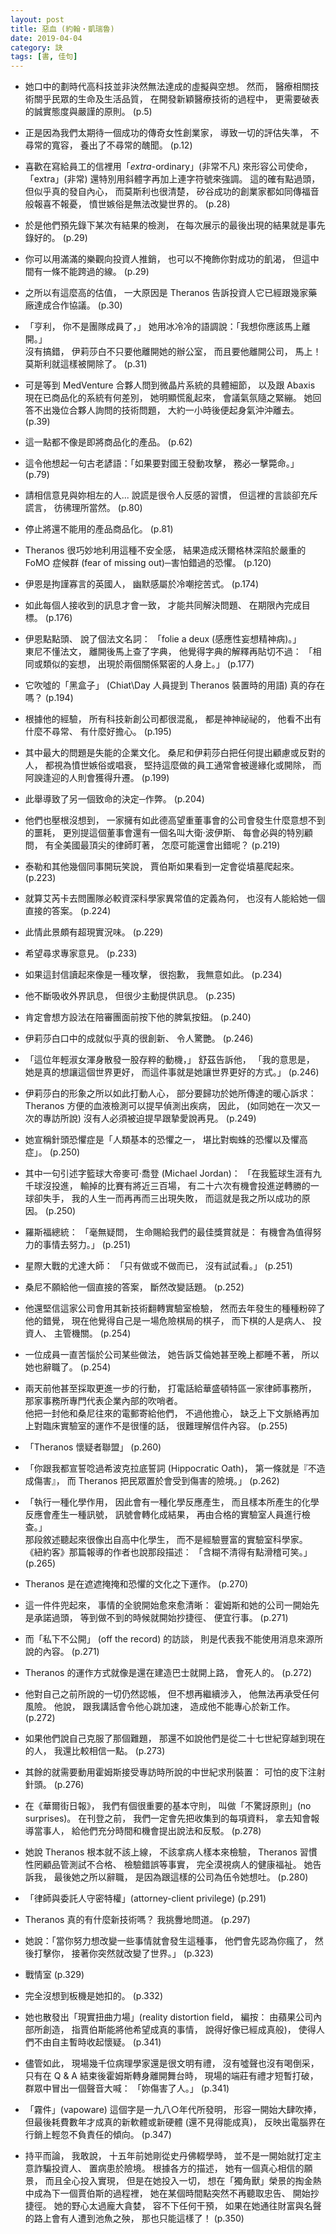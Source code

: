 ```yaml
---
layout: post
title: 惡血 (約翰‧凱瑞魯)
date: 2019-04-04
category: 訣
tags: [書, 佳句]
---
```


- 她口中的劃時代高科技並非決然無法達成的虛擬與空想。
然而， 醫療相關技術關乎民眾的生命及生活品質，
在開發新穎醫療技術的過程中，
更需要破表的誠實態度與嚴謹的原則。 (p.5)


- 正是因為我們太期待一個成功的傳奇女性創業家，
導致一切的評估失準，
不尋常的寬容，
養出了不尋常的醜聞。 (p.12)

<!--more-->


- 喜歡在寫給員工的信裡用「*extra*-ordinary」(非常不凡) 來形容公司使命，
「extra」(非常) 還特別用斜體字再加上連字符號來強調。
這的確有點過頭，
但似乎真的發自內心，
而莫斯利也很清楚，
矽谷成功的創業家都如同傳福音般報喜不報憂，
憤世嫉俗是無法改變世界的。 (p.28)


- 於是他們預先錄下某次有結果的檢測，
在每次展示的最後出現的結果就是事先錄好的。 (p.29)


- 你可以用滿滿的樂觀向投資人推銷，
也可以不掩飾你對成功的飢渴，
但這中間有一條不能跨過的線。 (p.29)


- 之所以有這麼高的估值，
一大原因是 Theranos 告訴投資人它已經跟幾家藥廠達成合作協議。 (p.30)


- 「亨利， 你不是團隊成員了，」
她用冰冷冷的語調說：「我想你應該馬上離開。」<br />
沒有搞錯，
伊莉莎白不只要他離開她的辦公室，
而且要他離開公司，
馬上！
莫斯利就這樣被開除了。 (p.31)


- 可是等到 MedVenture 合夥人問到微晶片系統的具體細節，
以及跟 Abaxis 現在已商品化的系統有何差別，
她明顯慌亂起來，
會議氣氛隨之緊繃。
她回答不出幾位合夥人詢問的技術問題，
大約一小時後便起身氣沖沖離去。 (p.39)


- 這一點都不像是即將商品化的產品。 (p.62)


- 這令他想起一句古老諺語：「如果要對國王發動攻擊，
務必一擊斃命。」 (p.79)


- 請相信意見與妳相左的人... 說謊是很令人反感的習慣，
但這裡的言談卻充斥謊言，
彷彿理所當然。 (p.80)


- 停止將還不能用的產品商品化。 (p.81)


- Theranos 很巧妙地利用這種不安全感，
結果造成沃爾格林深陷於嚴重的 FoMO 症候群 (fear of missing out)─害怕錯過的恐懼。 (p.120)


- 伊恩是拘謹寡言的英國人，
幽默感屬於冷嘲挖苦式。 (p.174)


- 如此每個人接收到的訊息才會一致，
才能共同解決問題、 在期限內完成目標。 (p.176)


- 伊恩點點頭、 說了個法文名詞： 「folie a deux (感應性妄想精神病)。」<br />
東尼不懂法文，
離開後馬上查了字典，
他覺得字典的解釋再貼切不過： 「相同或類似的妄想，
出現於兩個關係緊密的人身上。」 (p.177)


- 它吹噓的「黑盒子」 (Chiat\Day 人員提到 Theranos 裝置時的用語) 真的存在嗎？ (p.194)


- 根據他的經驗，
所有科技新創公司都很混亂，
都是神神祕祕的，
他看不出有什麼不尋常、 有什麼好擔心。 (p.195)


- 其中最大的問題是失能的企業文化。
桑尼和伊莉莎白把任何提出顧慮或反對的人，
都視為憤世嫉俗或唱衰，
堅持這麼做的員工通常會被邊緣化或開除，
而阿諛逢迎的人則會獲得升遷。 (p.199)


- 此舉導致了另一個致命的決定─作弊。 (p.204)


- 他們也壓根沒想到，
一家擁有如此德高望重董事會的公司會發生什麼意想不到的噩耗，
更別提這個董事會還有一個名叫大衛‧波伊斯、 每會必與的特別顧問，
有全美國最頂尖的律師盯著，
怎麼可能還會出錯呢？ (p.219)


- 泰勒和其他幾個同事開玩笑說，
賈伯斯如果看到一定會從墳墓爬起來。 (p.223)


- 就算艾芮卡去問團隊必較資深科學家異常值的定義為何，
也沒有人能給她一個直接的答案。 (p.224)


- 此情此景頗有超現實況味。 (p.229)


- 希望尋求專家意見。 (p.233)


- 如果這封信讀起來像是一種攻擊，
很抱歉， 我無意如此。 (p.234)


- 他不斷吸收外界訊息，
但很少主動提供訊息。 (p.235)


- 肯定會想方設法在陪審團面前按下他的脾氣按鈕。 (p.240)


- 伊莉莎白口中的成就似乎真的很創新、 令人驚艷。 (p.246)


- 「這位年輕淑女渾身散發一股存粹的動機，」
舒茲告訴他，
「我的意思是，
她是真的想讓這個世界更好，
而這件事就是她讓世界更好的方式。」 (p.246)


- 伊莉莎白的形象之所以如此打動人心，
部分要歸功於她所傳達的暖心訴求： Theranos 方便的血液檢測可以提早偵測出疾病，
因此， (如同她在一次又一次的專訪所說) 沒有人必須被迫提早跟摯愛說再見。 (p.249)


- 她宣稱針頭恐懼症是「人類基本的恐懼之一，
堪比對蜘蛛的恐懼以及懼高症」。 (p.250)


- 其中一句引述字籃球大帝麥可‧喬登 (Michael Jordan)：
「在我籃球生涯有九千球沒投進，
輸掉的比賽有將近三百場，
有二十六次有機會投進逆轉勝的一球卻失手，
我的人生一而再再而三出現失敗，
而這就是我之所以成功的原因。 (p.250)


- 羅斯福總統： 「毫無疑問，
生命賜給我們的最佳獎賞就是： 有機會為值得努力的事情去努力。」 (p.251)


- 星際大戰的尤達大師： 「只有做或不做而已，
沒有試試看。」 (p.251)


- 桑尼不願給他一個直接的答案，
斷然改變話題。 (p.252)


- 他還堅信這家公司會用其新技術翻轉實驗室檢驗，
然而去年發生的種種粉碎了他的錯覺，
現在他覺得自己是一場危險棋局的棋子，
而下棋的人是病人、 投資人、 主管機關。 (p.254)


- 一位成員一直苦惱於公司某些做法，
她告訴艾倫她甚至晚上都睡不著，
所以她也辭職了。 (p.254)


- 兩天前他甚至採取更進一步的行動，
打電話給華盛頓特區一家律師事務所，
那家事務所專門代表企業內部的吹哨者。<br />
他把一封他和桑尼往來的電郵寄給他們，
不過他擔心，
缺乏上下文脈絡再加上對臨床實驗室的運作不是很懂的話，
很難理解信件內容。 (p.255)


- 「Theranos 懷疑者聯盟」 (p.260)


- 「你跟我都宣誓唸過希波克拉底誓詞 (Hippocratic Oath)，
第一條就是『不造成傷害』，
而 Theranos 把民眾置於會受到傷害的險境。」 (p.262)


- 「執行一種化學作用，
因此會有一種化學反應產生，
而且樣本所產生的化學反應會產生一種訊號，
訊號會轉化成結果，
再由合格的實驗室人員進行檢查。」<br />
那段敘述聽起來很像出自高中化學生，
而不是經驗豐富的實驗室科學家。
《紐約客》那篇報導的作者也說那段描述： 「含糊不清得有點滑稽可笑。」 (p.265)


- Theranos 是在遮遮掩掩和恐懼的文化之下運作。 (p.270)


- 這一件件兜起來，
事情的全貌開始愈來愈清晰： 霍姆斯和她的公司一開始先是承諾過頭，
等到做不到的時候就開始抄捷徑、 便宜行事。 (p.271)


- 而「私下不公開」 (off the record) 的訪談，
則是代表我不能使用消息來源所說的內容。 (p.271)


- Theranos 的運作方式就像是還在建造巴士就開上路， 會死人的。 (p.272)


- 他對自己之前所說的一切仍然認帳，
但不想再繼續涉入，
他無法再承受任何風險。
他說，
跟我講話會令他心跳加速，
造成他不能專心於新工作。 (p.272)


- 如果他們說自己克服了那個難題，
那還不如說他們是從二十七世紀穿越到現在的人，
我還比較相信一點。 (p.273)


- 其餘的就需要動用霍姆斯接受專訪時所說的中世紀求刑裝置： 可怕的皮下注射針頭。 (p.276)


- 在《華爾街日報》，
我們有個很重要的基本守則，
叫做「不驚訝原則」(no surprises)。
在刊登之前，
我們一定會先把收集到的每項資料，
拿去知會報導當事人，
給他們充分時間和機會提出說法和反駁。 (p.278)


- 她說 Theranos 根本就不該上線，
不該拿病人樣本來檢驗，
Theranos 習慣性罔顧品管測試不合格、 檢驗錯誤等事實，
完全漠視病人的健康福祉。
她告訴我，
最後她之所以辭職，
是因為跟這樣的公司為伍令她想吐。 (p.280)


- 「律師與委託人守密特權」(attorney-client privilege) (p.291)


- Theranos 真的有什麼新技術嗎？
我挑釁地問道。 (p.297)


- 她說：「當你努力想改變一些事情就會發生這種事，
他們會先認為你瘋了，
然後打擊你，
接著你突然就改變了世界。」 (p.323)


- 戰情室 (p.329)


- 完全沒想到板機是她扣的。 (p.332)


- 她也散發出「現實扭曲力場」(reality distortion field，
編按： 由蘋果公司內部所創造，
指賈伯斯能將他希望成真的事情，
說得好像已經成真般)，
使得人們不由自主暫時收起懷疑。 (p.341)


- 儘管如此，
現場幾千位病理學家還是很文明有禮，
沒有噓聲也沒有喝倒采，
只有在 Q & A 結束後霍姆斯轉身離開舞台時，
現場的端莊有禮才短暫打破，
群眾中冒出一個聲音大喊： 「妳傷害了人。」 (p.341)


- 「霧件」(vapoware) 這個字是一九八○年代所發明，
形容一開始大肆吹捧，
但最後耗費數年才成真的新軟體或新硬體 (還不見得能成真)，
反映出電腦界在行銷上輕忽不負責任的傾向。 (p.347)


- 持平而論，
我敢說，
十五年前她剛從史丹佛輟學時，
並不是一開始就打定主意詐騙投資人、 置病患於險境。
根據各方的描述，
她有一個真心相信的願景，
而且全心投入實現，
但是在她投入一切，
想在「獨角獸」榮景的掏金熱中成為下一個賈伯斯的過程裡，
她在某個時間點突然不再聽取忠告、 開始抄捷徑。
她的野心太過龐大貪婪，
容不下任何干預，
如果在她通往財富與名聲的路上會有人遭到池魚之殃，
那也只能這樣了！ (p.350)

